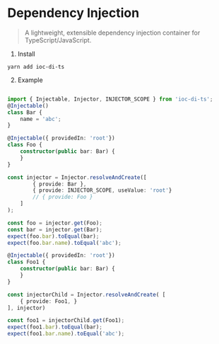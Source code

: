 # Dependency Injection

> A lightweight, extensible dependency injection container for TypeScript/JavaScript.

1. Install

`yarn add ioc-di-ts`


2. Example

```ts

import { Injectable, Injector, INJECTOR_SCOPE } from 'ioc-di-ts';
@Injectable()
class Bar {
    name = 'abc';
}

@Injectable({ providedIn: 'root'})
class Foo {
    constructor(public bar: Bar) {
    }
}

const injector = Injector.resolveAndCreate([
        { provide: Bar },
        { provide: INJECTOR_SCOPE, useValue: 'root'}
        // { provide: Foo }
    ]
);

const foo = injector.get(Foo);
const bar = injector.get(Bar);
expect(foo.bar).toEqual(bar);
expect(foo.bar.name).toEqual('abc');

@Injectable({ providedIn: 'root'})
class Foo1 {
    constructor(public bar: Bar) {
    }
}

const injectorChild = Injector.resolveAndCreate( [
    { provide: Foo1, }
], injector)

const foo1 = injectorChild.get(Foo1);
expect(foo1.bar).toEqual(bar);
expect(foo1.bar.name).toEqual('abc');
```
